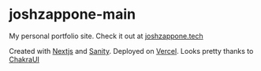 # joshzappone-main

My personal portfolio site. Check it out at [joshzappone.tech](https://www.joshzappone.tech)

Created with [Nextjs](https://nextjs.org/) and [Sanity](https://www.sanity.io/). Deployed on [Vercel](https://vercel.com/).
Looks pretty thanks to [ChakraUI](https://chakra-ui.com/)
